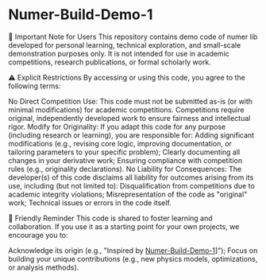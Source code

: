 # Numer-Build-Demo-1
📢 ​​Important Note for Users​​
This repository contains ​​demo code of numer lib​​ developed for personal learning, technical exploration, and small-scale demonstration purposes only. It is ​​not intended for use in academic competitions, research publications, or formal scholarly work​​.

⚠️ ​​Explicit Restrictions​​
By accessing or using this code, you agree to the following terms:

​​No Direct Competition Use​​: This code ​​must not be submitted as-is​​ (or with minimal modifications) for academic competitions. Competitions require original, independently developed work to ensure fairness and intellectual rigor.
​​Modify for Originality​​: If you adapt this code for any purpose (including research or learning), you are responsible for:
Adding significant modifications (e.g., revising core logic, improving documentation, or tailoring parameters to your specific problem);
Clearly documenting all changes in your derivative work;
Ensuring compliance with competition rules (e.g., originality declarations).
​​No Liability for Consequences​​: The developer(s) of this code disclaims all liability for outcomes arising from its use, including (but not limited to):
Disqualification from competitions due to academic integrity violations;
Misrepresentation of the code as "original" work;
Technical issues or errors in the code itself.

🤝 ​​Friendly Reminder​​
This code is shared to foster learning and collaboration. If you use it as a starting point for your own projects, we encourage you to:

Acknowledge its origin (e.g., "Inspired by [Numer-Build-Demo-1](https://github.com/modulelife/Numer-Build-Demo-1/tree/main)]");
Focus on building your unique contributions (e.g., new physics models, optimizations, or analysis methods).
